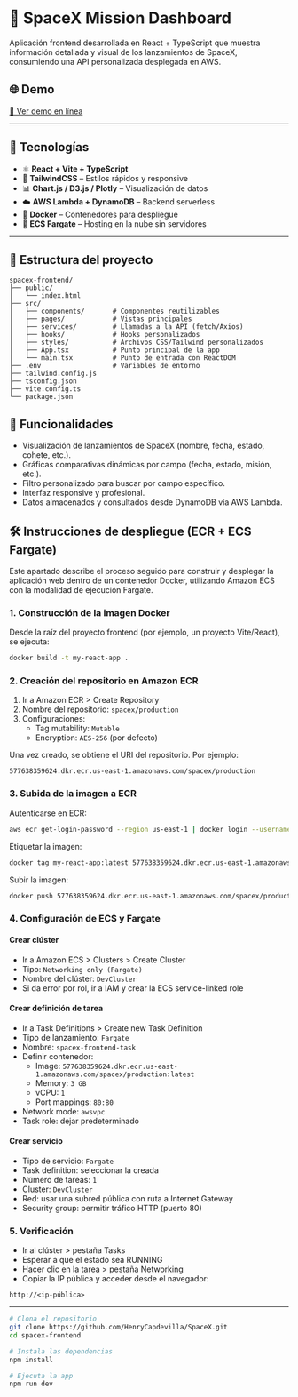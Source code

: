 # 🚀 SpaceX Mission Dashboard

Aplicación frontend desarrollada en React + TypeScript que muestra información detallada y visual de los lanzamientos de SpaceX, consumiendo una API personalizada desplegada en AWS.

## 🌐 Demo

[🔗 Ver demo en línea](http://3.81.85.83/)

---

## 🧪 Tecnologías

- ⚛️ **React + Vite + TypeScript**
- 🎨 **TailwindCSS** – Estilos rápidos y responsive
- 📊 **Chart.js / D3.js / Plotly** – Visualización de datos
- ☁️ **AWS Lambda + DynamoDB** – Backend serverless
- 🐳 **Docker** – Contenedores para despliegue
- 🚢 **ECS Fargate** – Hosting en la nube sin servidores

---

## 📁 Estructura del proyecto

```
spacex-frontend/
├── public/
│   └── index.html
├── src/
│   ├── components/       # Componentes reutilizables
│   ├── pages/            # Vistas principales
│   ├── services/         # Llamadas a la API (fetch/Axios)
│   ├── hooks/            # Hooks personalizados
│   ├── styles/           # Archivos CSS/Tailwind personalizados
│   ├── App.tsx           # Punto principal de la app
│   └── main.tsx          # Punto de entrada con ReactDOM
├── .env                  # Variables de entorno
├── tailwind.config.js
├── tsconfig.json
├── vite.config.ts
└── package.json
```

## 🚀 Funcionalidades

- Visualización de lanzamientos de SpaceX (nombre, fecha, estado, cohete, etc.).
- Gráficas comparativas dinámicas por campo (fecha, estado, misión, etc.).
- Filtro personalizado para buscar por campo específico.
- Interfaz responsive y profesional.
- Datos almacenados y consultados desde DynamoDB vía AWS Lambda.

## 🛠️ Instrucciones de despliegue (ECR + ECS Fargate)

Este apartado describe el proceso seguido para construir y desplegar la aplicación web dentro de un contenedor Docker, utilizando Amazon ECS con la modalidad de ejecución Fargate.

### 1. Construcción de la imagen Docker

Desde la raíz del proyecto frontend (por ejemplo, un proyecto Vite/React), se ejecuta:

```bash
docker build -t my-react-app .
```

### 2. Creación del repositorio en Amazon ECR

1. Ir a Amazon ECR > Create Repository
2. Nombre del repositorio: `spacex/production`
3. Configuraciones:
   - Tag mutability: `Mutable`
   - Encryption: `AES-256` (por defecto)

Una vez creado, se obtiene el URI del repositorio. Por ejemplo:

```
577638359624.dkr.ecr.us-east-1.amazonaws.com/spacex/production
```

### 3. Subida de la imagen a ECR

Autenticarse en ECR:

```bash
aws ecr get-login-password --region us-east-1 | docker login --username AWS --password-stdin 577638359624.dkr.ecr.us-east-1.amazonaws.com
```

Etiquetar la imagen:

```bash
docker tag my-react-app:latest 577638359624.dkr.ecr.us-east-1.amazonaws.com/spacex/production:latest
```

Subir la imagen:

```bash
docker push 577638359624.dkr.ecr.us-east-1.amazonaws.com/spacex/production:latest
```

### 4. Configuración de ECS y Fargate

#### Crear clúster

- Ir a Amazon ECS > Clusters > Create Cluster
- Tipo: `Networking only (Fargate)`
- Nombre del clúster: `DevCluster`
- Si da error por rol, ir a IAM y crear la ECS service-linked role

#### Crear definición de tarea

- Ir a Task Definitions > Create new Task Definition
- Tipo de lanzamiento: `Fargate`
- Nombre: `spacex-frontend-task`
- Definir contenedor:
  - Image: `577638359624.dkr.ecr.us-east-1.amazonaws.com/spacex/production:latest`
  - Memory: `3 GB`
  - vCPU: `1`
  - Port mappings: `80:80`
- Network mode: `awsvpc`
- Task role: dejar predeterminado

#### Crear servicio

- Tipo de servicio: `Fargate`
- Task definition: seleccionar la creada
- Número de tareas: `1`
- Cluster: `DevCluster`
- Red: usar una subred pública con ruta a Internet Gateway
- Security group: permitir tráfico HTTP (puerto 80)

### 5. Verificación

- Ir al clúster > pestaña Tasks
- Esperar a que el estado sea RUNNING
- Hacer clic en la tarea > pestaña Networking
- Copiar la IP pública y acceder desde el navegador:

```
http://<ip-pública>
```

---

```bash
# Clona el repositorio
git clone https://github.com/HenryCapdevilla/SpaceX.git
cd spacex-frontend

# Instala las dependencias
npm install

# Ejecuta la app
npm run dev
```

